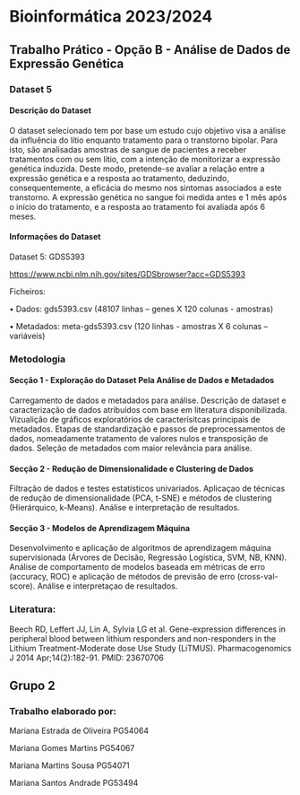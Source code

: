 # Bioinformática 2023/2024

## Trabalho Prático - Opção B - Análise de Dados de Expressão Genética

### Dataset 5

#### Descrição do Dataset
O dataset selecionado tem por base um estudo cujo objetivo visa a análise da influência do lítio enquanto tratamento para o transtorno bipolar. Para isto, são analisadas amostras de sangue de pacientes a receber tratamentos com ou sem lítio, com a intenção de monitorizar a expressão genética induzida. Deste modo, pretende-se avaliar a relação entre a expressão genética e a resposta ao tratamento, deduzindo, consequentemente, a eficácia do mesmo nos sintomas associados a este transtorno. A expressão genética no sangue foi medida antes e 1 mês após o início do tratamento, e a resposta ao tratamento foi avaliada após 6 meses. 

#### Informações do Dataset
Dataset 5: GDS5393

https://www.ncbi.nlm.nih.gov/sites/GDSbrowser?acc=GDS5393

Ficheiros:

•	Dados: gds5393.csv (48107 linhas – genes X 120 colunas - amostras)

•	Metadados: meta-gds5393.csv (120 linhas - amostras X 6 colunas – variáveis)


### Metodologia

#### Secção 1 - Exploração do Dataset Pela Análise de Dados e Metadados
Carregamento de dados e metadados para análise. Descrição de dataset e caracterização de dados atribuídos com base em literatura disponibilizada. Vizualição de gráficos exploratórios de caracterísitcas principais de metadados. Etapas de standardização e passos de preprocessamentos de dados, nomeadamente tratamento de valores nulos e transposição de dados. Seleção de metadados com maior relevância para análise. 

#### Secção 2 - Redução de Dimensionalidade e Clustering de Dados
Filtração de dados e testes estatísticos univariados. Aplicaçao de técnicas de redução de dimensionalidade (PCA, t-SNE) e métodos de clustering (Hierárquico, k-Means). Análise e interpretação de resultados.

#### Secção 3 - Modelos de Aprendizagem Máquina
Desenvolvimento e aplicação de algoritmos de aprendizagem máquina supervisionada (Árvores de Decisão, Regressão Logística, SVM, NB, KNN). Análise de comportamento de modelos baseada em métricas de erro (accuracy, ROC) e aplicação de métodos de previsão de erro (cross-val-score). Análise e interpretaçao de resultados. 


### Literatura:
Beech RD, Leffert JJ, Lin A, Sylvia LG et al. Gene-expression differences in peripheral blood between lithium responders and non-responders in the Lithium Treatment-Moderate dose Use Study (LiTMUS). Pharmacogenomics J 2014 Apr;14(2):182-91. PMID: 23670706


## Grupo 2
### Trabalho elaborado por:
Mariana Estrada de Oliveira PG54064

Mariana Gomes Martins PG54067

Mariana Martins Sousa PG54071

Mariana Santos Andrade PG53494
